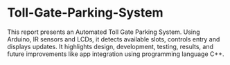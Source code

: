 # Toll-Gate-Parking-System
This report presents an Automated Toll Gate Parking System. Using Arduino, IR sensors and LCDs, it detects available slots, controls entry and displays updates. It highlights design, development, testing, results, and future improvements like app integration using programming language C++.
